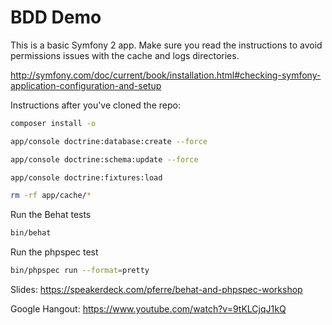 BDD Demo
========================

This is a basic Symfony 2 app. Make sure you read
the instructions to avoid permissions issues
with the cache and logs directories.

http://symfony.com/doc/current/book/installation.html#checking-symfony-application-configuration-and-setup

Instructions after you've cloned the repo:

```bash
composer install -o

app/console doctrine:database:create --force 

app/console doctrine:schema:update --force

app/console doctrine:fixtures:load 

rm -rf app/cache/* 
```

Run the Behat tests
```bash
bin/behat 
```

Run the phpspec test
```bash
bin/phpspec run --format=pretty
```

Slides: https://speakerdeck.com/pferre/behat-and-phpspec-workshop

Google Hangout: https://www.youtube.com/watch?v=9tKLCjqJ1kQ

